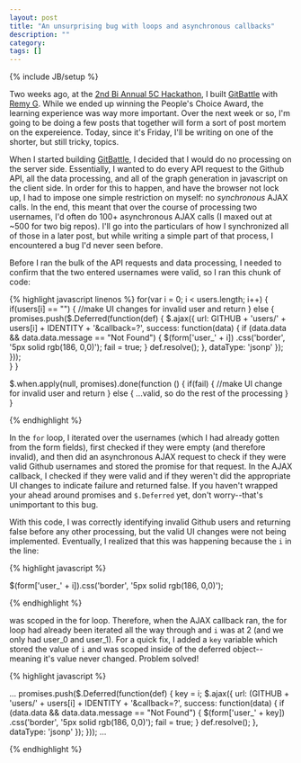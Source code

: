 ```yaml
---
layout: post
title: "An unsurprising bug with loops and asynchronous callbacks"
description: ""
category: 
tags: []
---
```

{% include JB/setup %}

Two weeks ago, at the [2nd Bi Annual 5C Hackathon](http://5chackathon.com), I built [GitBattle](http://gitbattle.com) with [Remy G](http://twitter.com/datarem). While we ended up winning the People's Choice Award, the learning experience was way more important. Over the next week or so, I'm going to be doing a few posts that together will form a sort of post mortem on the expereience. Today, since it's Friday, I'll be writing on one of the shorter, but still tricky, topics.

When I started building [GitBattle](http://gitbattle.com), I decided that I would do no processing on the server side. Essentially, I wanted to do every API request to the Github API, all the data processing, and all of the graph generation in javascript on the client side. In order for this to happen, and have the browser not lock up, I had to impose one simple restriction on myself: no *synchronous* AJAX calls. In the end, this meant that over the course of processing two usernames, I'd often do 100+ asynchronous AJAX calls (I maxed out at ~500 for two big repos). I'll go into the particulars of how I synchronized all of those in a later post, but while writing a simple part of that process, I encountered a bug I'd never seen before.

Before I ran the bulk of the API requests and data processing, I needed to confirm that the two entered usernames were valid, so I ran this chunk of code:

{% highlight javascript linenos %}
for(var i = 0; i < users.length; i++) {
  if(users[i] == "") {
      //make UI changes for invalid user and return
  } else {
    promises.push($.Deferred(function(def) {
      $.ajax({
        url: GITHUB + 'users/' + users[i] 
        + IDENTITY + '&callback=?',
        success: function(data) {
          if (data.data && data.data.message == "Not Found") {
              $(form['user_' + i])
              .css('border', '5px solid rgb(186, 0,0)');
              fail = true;
          }
          def.resolve();
        },
        dataType: 'jsonp'
      });
    }));  
  }
}

$.when.apply(null, promises).done(function () {
  if(fail) {
      //make UI change for invalid user and return
  } else {
      ...valid, so do the rest of the processing
  }
}

{% endhighlight %}

In the `for` loop, I iterated over the usernames (which I had already gotten from the form fields), first checked if they were empty (and therefore invalid), and then did an asynchronous AJAX request to check if they were valid Github usernames and stored the promise for that request. In the AJAX callback, I checked if they were valid and if they weren't did the appropriate UI changes to indicate failure and returned false. If you haven't wrapped your ahead around promises and `$.Deferred` yet, don't worry--that's unimportant to this bug.

With this code, I was correctly identifying invalid Github users and returning false before any other processing, but the valid UI changes were not being implemented. Eventually, I realized that this was happening because the `i` in the line:

{% highlight javascript %}

$(form['user_' + i]).css('border', '5px solid rgb(186, 0,0)');

{% endhighlight %}

was scoped in the for loop. Therefore, when the AJAX callback ran, the for loop had already been iterated all the way through and `i` was at 2 (and we only had user_0 and user_1). For a quick fix, I added a `key` variable which stored the value of `i` and was scoped inside of the deferred object--meaning it's value never changed. Problem solved!

{% highlight javascript %}

...
promises.push($.Deferred(function(def) {
  key = i;
  $.ajax({
    url: (GITHUB + 'users/' + users[i] +
    IDENTITY + '&callback=?',
    success: function(data) {
      if (data.data && data.data.message == "Not Found") {
        $(form['user_' + key])
          .css('border', '5px solid rgb(186, 0,0)');
        fail = true;
      }
      def.resolve();
    },
    dataType: 'jsonp'
  });
})); 
...

{% endhighlight %}